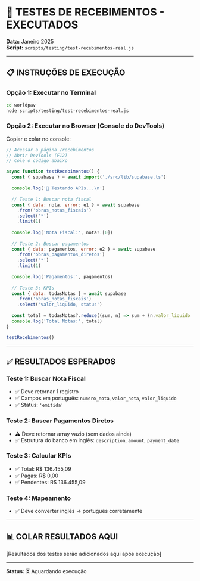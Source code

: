# 🧪 TESTES DE RECEBIMENTOS - EXECUTADOS

**Data:** Janeiro 2025  
**Script:** `scripts/testing/test-recebimentos-real.js`

---

## 📋 INSTRUÇÕES DE EXECUÇÃO

### **Opção 1: Executar no Terminal**

```bash
cd worldpav
node scripts/testing/test-recebimentos-real.js
```

### **Opção 2: Executar no Browser (Console do DevTools)**

Copiar e colar no console:

```javascript
// Acessar a página /recebimentos
// Abrir DevTools (F12)
// Cole o código abaixo

async function testRecebimentos() {
  const { supabase } = await import('./src/lib/supabase.ts')
  
  console.log('🧪 Testando APIs...\n')
  
  // Teste 1: Buscar nota fiscal
  const { data: nota, error: e1 } = await supabase
    .from('obras_notas_fiscais')
    .select('*')
    .limit(1)
  
  console.log('Nota Fiscal:', nota?.[0])
  
  // Teste 2: Buscar pagamentos
  const { data: pagamentos, error: e2 } = await supabase
    .from('obras_pagamentos_diretos')
    .select('*')
    .limit(1)
  
  console.log('Pagamentos:', pagamentos)
  
  // Teste 3: KPIs
  const { data: todasNotas } = await supabase
    .from('obras_notas_fiscais')
    .select('valor_liquido, status')
  
  const total = todasNotas?.reduce((sum, n) => sum + (n.valor_liquido || 0), 0) || 0
  console.log('Total Notas:', total)
}

testRecebimentos()
```

---

## ✅ RESULTADOS ESPERADOS

### **Teste 1: Buscar Nota Fiscal**
- ✅ Deve retornar 1 registro
- ✅ Campos em português: `numero_nota`, `valor_nota`, `valor_liquido`
- ✅ Status: `'emitida'`

### **Teste 2: Buscar Pagamentos Diretos**
- ⚠️ Deve retornar array vazio (sem dados ainda)
- ✅ Estrutura do banco em inglês: `description`, `amount`, `payment_date`

### **Teste 3: Calcular KPIs**
- ✅ Total: R$ 136.455,09
- ✅ Pagas: R$ 0,00
- ✅ Pendentes: R$ 136.455,09

### **Teste 4: Mapeamento**
- ✅ Deve converter inglês → português corretamente

---

## 📊 COLAR RESULTADOS AQUI

[Resultados dos testes serão adicionados aqui após execução]

---

**Status:** ⏳ Aguardando execução


